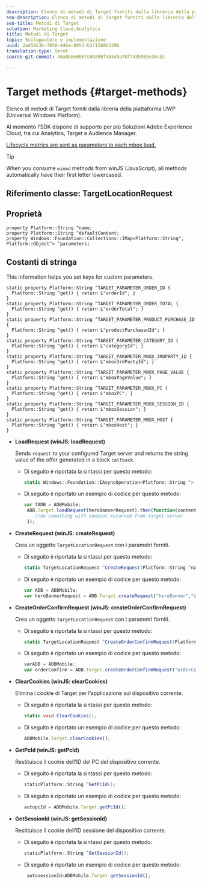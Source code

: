 ```yaml
---
description: Elenco di metodi di Target forniti dalla libreria della piattaforma UWP (Universal Windows Platform).
seo-description: Elenco di metodi di Target forniti dalla libreria della piattaforma UWP (Universal Windows Platform).
seo-title: Metodi di Target
solution: Marketing Cloud,Analytics
title: Metodi di Target
topic: Sviluppatore e implementazione
uuid: 2ad5953b-7850-446a-8053-b3715b86329b
translation-type: tm+mt
source-git-commit: 46a0b8e0087c65880f46545a78f74d5985e36cdc

---
```



# Target methods {#target-methods}

Elenco di metodi di Target forniti dalla libreria della piattaforma UWP (Universal Windows Platform).

Al momento l’SDK dispone di supporto per più Soluzioni Adobe Experience Cloud, tra cui Analytics, Target e Audience Manager.

[Lifecycle metrics are sent as parameters to each mbox load.](/help/universal-windows/metrics.md)

>[!TIP]
>
>When you consume `winmd` methods from winJS (JavaScript), all methods automatically have their first letter lowercased.

## Riferimento classe: TargetLocationRequest

## Proprietà

```
property Platform::String ^name; 
property Platform::String ^defaultContent; 
property Windows::Foundation::Collections::IMap<Platform::String^, Platform::Object^> ^parameters;
```

## Costanti di stringa

This information helps you set keys for custom parameters.

```
static property Platform::String ^TARGET_PARAMETER_ORDER_ID { 
  Platform::String ^get() { return L"orderId"; } 
} 
static property Platform::String ^TARGET_PARAMETER_ORDER_TOTAL { 
  Platform::String ^get() { return L"orderTotal"; } 
} 
static property Platform::String ^TARGET_PARAMETER_PRODUCT_PURCHASE_ID { 
  Platform::String ^get() { return L"productPurchasedId"; } 
} 
static property Platform::String ^TARGET_PARAMETER_CATEGORY_ID { 
  Platform::String ^get() { return L"categoryId"; } 
} 
static property Platform::String ^TARGET_PARAMETER_MBOX_3RDPARTY_ID { 
  Platform::String ^get() { return L"mbox3rdPartyId"; } 
} 
static property Platform::String ^TARGET_PARAMETER_MBOX_PAGE_VALUE { 
  Platform::String ^get() { return L"mboxPageValue"; } 
} 
static property Platform::String ^TARGET_PARAMETER_MBOX_PC { 
  Platform::String ^get() { return L"mboxPC"; } 
} 
static property Platform::String ^TARGET_PARAMETER_MBOX_SESSION_ID { 
  Platform::String ^get() { return L"mboxSession"; } 
} 
static property Platform::String ^TARGET_PARAMETER_MBOX_HOST { 
  Platform::String ^get() { return L"mboxHost"; } 
}
```

* **LoadRequest (winJS: loadRequest)**

   Sends `request` to your configured Target server and returns the string value of the offer generated in a block `callback`.

   * Di seguito è riportata la sintassi per questo metodo:

      ```csharp
      static Windows::Foundation::IAsyncOperation<Platform::String ^> ^LoadRequest(TargetLocationRequest ^request);
      ```

   * Di seguito è riportato un esempio di codice per questo metodo:

      ```js
      var fADB = ADBMobile; 
       ADB.Target.loadRequest(heroBannerRequest).then(function(content){ 
          //do something with content returned from target server 
       });
      ```

* **CreateRequest (winJS: createRequest)**

   Crea un oggetto `TargetLocationRequest` con i parametri forniti.

   * Di seguito è riportata la sintassi per questo metodo:

      ```csharp
      static TargetLocationRequest ^CreateRequest(Platform::String ^name, Platform::String ^defaultContent,Windows::Foundation::Collections::IMap<Platform::String^,Platform::Object^> ^parameters); 
      ```

   * Di seguito è riportato un esempio di codice per questo metodo:

      ```js
      var ADB = ADBMobile;
      var heroBannerRequest = ADB.Target.createRequest("heroBanner","default.png", null); 
      ```

* **CreateOrder&#x200B;ConfirmRequest (winJS: createOrder&#x200B;ConfirmRequest)**

   Crea un oggetto `TargetLocationRequest` con i parametri forniti.

   * Di seguito è riportata la sintassi per questo metodo:

      ```csharp
      static TargetLocationRequest ^CreateOrderConfirmRequest(Platform::String ^name, Platform::String ^orderId,Platform::String ^orderTotal,Platform::String ^productPurchasedId,Windows::Foundation::Collections::IMap<Platform::String^,Platform::Object^> ^parameters); 
      ```

   * Di seguito è riportato un esempio di codice per questo metodo:

      ```js
      varADB = ADBMobile;
      var orderConfirm = ADB.Target.createOrderConfirmRequest("orderConfirm","order","47.88","3722",null);
      ```

* **ClearCookies (winJS: clearCookies)**

   Elimina i cookie di Target per l’applicazione sul dispositivo corrente.

   * Di seguito è riportata la sintassi per questo metodo:

      ```csharp
      static void ClearCookies();
      ```

   * Di seguito è riportato un esempio di codice per questo metodo:

      ```js
      ADBMobile.Target.clearCookies();
      ```

* **GetPcId (winJS: getPcId)**

   Restituisce il cookie dell’ID del PC del dispositivo corrente.

   * Di seguito è riportata la sintassi per questo metodo:

      ```csharp
      staticPlatform::String ^GetPcId();
      ```

   * Di seguito è riportato un esempio di codice per questo metodo:

      ```js
      autopcId = ADBMobile.Target.getPcId();
      ```

* **GetSessionId (winJS: getSessionId)**

   Restituisce il cookie dell’ID sessione del dispositivo corrente.

   * Di seguito è riportata la sintassi per questo metodo:

      ```csharp
      staticPlatform::String ^GetSessionId();
      ```

   * Di seguito è riportato un esempio di codice per questo metodo:

      ```js
       autosessionId=ADBMobile.Target.getSessionId(); 
      ```


